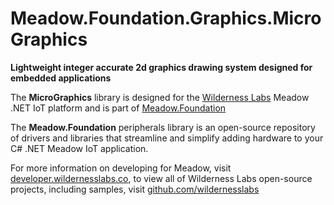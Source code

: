 # Meadow.Foundation.Graphics.MicroGraphics

**Lightweight integer accurate 2d graphics drawing system designed for embedded applications**

The **MicroGraphics** library is designed for the [Wilderness Labs](www.wildernesslabs.co) Meadow .NET IoT platform and is part of [Meadow.Foundation](https://developer.wildernesslabs.co/Meadow/Meadow.Foundation/)

The **Meadow.Foundation** peripherals library is an open-source repository of drivers and libraries that streamline and simplify adding hardware to your C# .NET Meadow IoT application.

For more information on developing for Meadow, visit [developer.wildernesslabs.co](http://developer.wildernesslabs.co/), to view all of Wilderness Labs open-source projects, including samples, visit [github.com/wildernesslabs](https://github.com/wildernesslabs/)


